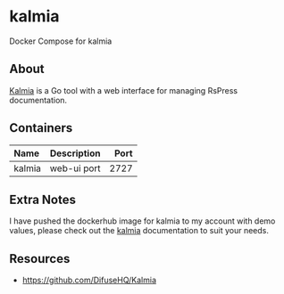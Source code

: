 # kalmia

Docker Compose for kalmia

## About

[Kalmia](https://github.com/DifuseHQ/Kalmia) is a Go tool with a web interface for managing RsPress documentation.

## Containers

| Name              | Description                | Port  |
| :---------------- | :------------------------: | ----: |
| kalmia            | web-ui port                | 2727  |

## Extra Notes

I have pushed the dockerhub image for kalmia to my account with demo values, please check out the [kalmia](https://github.com/DifuseHQ/Kalmia) documentation to suit your needs.

## Resources

- https://github.com/DifuseHQ/Kalmia
